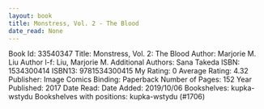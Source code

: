 ```yaml
---
layout: book
title: Monstress, Vol. 2 - The Blood
date_read: None
---
```


Book Id: 33540347
Title: Monstress, Vol. 2: The Blood
Author: Marjorie M. Liu
Author l-f: Liu, Marjorie M.
Additional Authors: Sana Takeda
ISBN: 1534300414
ISBN13: 9781534300415
My Rating: 0
Average Rating: 4.32
Publisher: Image Comics
Binding: Paperback
Number of Pages: 152
Year Published: 2017
Date Read: 
Date Added: 2019/10/06
Bookshelves: kupka-wstydu
Bookshelves with positions: kupka-wstydu (#1706)

